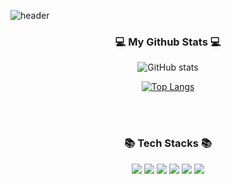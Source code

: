 
![header](https://capsule-render.vercel.app/api?type=waving&color=gradient&height=250&section=header&text=WElCOME&fontSize=90)



<h3 align="center"> 💻 My Github Stats 💻 </h3>

<div align="center">
  
![GitHub stats](https://github-readme-stats.vercel.app/api?username=kshksh723&show_icons=true&theme=vue)

[![Top Langs](https://github-readme-stats.vercel.app/api/top-langs/?username=kshksh723&layout=donut)](https://github.com/anuraghazra/github-readme-stats)


 
</br>

</div>
 </div>
</br>

<div align="center"><h3>📚 Tech Stacks 📚 </h3> 
<img src="https://img.shields.io/badge/html-E34F26?style=flat-square&logo=html5&logoColor=white"> 

<img src="https://img.shields.io/badge/css-1572B6?style=flat-square&logo=css3&logoColor=white">

<img src="https://img.shields.io/badge/javascript-F7DF1E?style=flat-square&logo=javascript&logoColor=black"> 

<img src="https://img.shields.io/badge/React-61DAFB?style=flat-square&logo=React&logoColor=white">
<img src="https://img.shields.io/badge/Spring-6DB33F?style=for-the-badge&logo=Spring&logoColor=white">
<img src="https://img.shields.io/badge/Java-007396?style=flat&logo=OpenJDK&logoColor=white"/></div>

</br>



